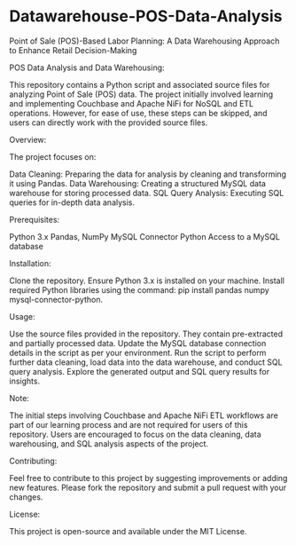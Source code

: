 # Datawarehouse-POS-Data-Analysis
Point of Sale (POS)-Based Labor Planning: A Data Warehousing Approach to Enhance Retail Decision-Making

POS Data Analysis and Data Warehousing:

This repository contains a Python script and associated source files for analyzing Point of Sale (POS) data. The project initially involved learning and implementing Couchbase and Apache NiFi for NoSQL and ETL operations. However, for ease of use, these steps can be skipped, and users can directly work with the provided source files.

Overview:

The project focuses on:

Data Cleaning: Preparing the data for analysis by cleaning and transforming it using Pandas.
Data Warehousing: Creating a structured MySQL data warehouse for storing processed data.
SQL Query Analysis: Executing SQL queries for in-depth data analysis.

Prerequisites:

Python 3.x
Pandas, NumPy
MySQL Connector Python
Access to a MySQL database

Installation:

Clone the repository.
Ensure Python 3.x is installed on your machine.
Install required Python libraries using the command: pip install pandas numpy mysql-connector-python.

Usage:

Use the source files provided in the repository. They contain pre-extracted and partially processed data.
Update the MySQL database connection details in the script as per your environment.
Run the script to perform further data cleaning, load data into the data warehouse, and conduct SQL query analysis.
Explore the generated output and SQL query results for insights.

Note:

The initial steps involving Couchbase and Apache NiFi ETL workflows are part of our learning process and are not required for users of this repository.
Users are encouraged to focus on the data cleaning, data warehousing, and SQL analysis aspects of the project.

Contributing:

Feel free to contribute to this project by suggesting improvements or adding new features. Please fork the repository and submit a pull request with your changes.

License:

This project is open-source and available under the MIT License.
